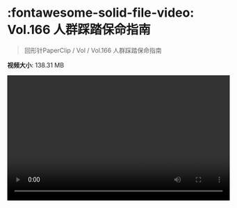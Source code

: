 # :fontawesome-solid-file-video: Vol.166 人群踩踏保命指南

> 回形针PaperClip / Vol / Vol.166 人群踩踏保命指南

**视频大小**: 138.31 MB

<video id="V-a06d25b5c514b0f6371e649543fb50a3" width="512" height="288" preload="none" playsinline webkit-playsinline></video>